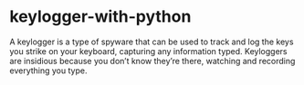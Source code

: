 # keylogger-with-python
A keylogger is a type of spyware that can be used to track and log the keys you strike on your keyboard, capturing any information typed. Keyloggers are insidious because you don’t know they’re there, watching and recording everything you type.
